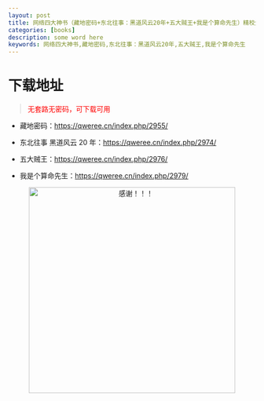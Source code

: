 ```yaml
---
layout: post
title: 网络四大神书（藏地密码+东北往事：黑道风云20年+五大贼王+我是个算命先生）精校全本 pdf,epub,mobi,azw3 电子书网盘下载
categories: [books]
description: some word here
keywords: 网络四大神书,藏地密码,东北往事：黑道风云20年,五大贼王,我是个算命先生
---
```


# 下载地址

> <p style="color:red" >无套路无密码，可下载可用</p>

- 藏地密码：<https://qweree.cn/index.php/2955/>

- 东北往事 黑道风云 20 年：<https://qweree.cn/index.php/2974/>

- 五大贼王：<https://qweree.cn/index.php/2976/>

- 我是个算命先生：<https://qweree.cn/index.php/2979/>

<div align="center"><img src="https://pic.imgdb.cn/item/6707df6bd29ded1a8ce37031.gif" alt="感谢！！！" width="420px" height="auto"/></div>
